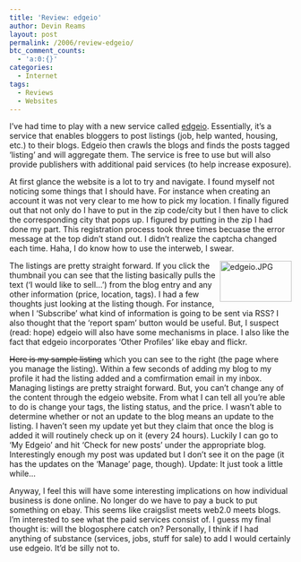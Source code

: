 ```yaml
---
title: 'Review: edgeio'
author: Devin Reams
layout: post
permalink: /2006/review-edgeio/
btc_comment_counts:
  - 'a:0:{}'
categories:
  - Internet
tags:
  - Reviews
  - Websites
---
```

I&#8217;ve had time to play with a new service called [edgeio][1]. Essentially, it&#8217;s a service that enables bloggers to post listings (job, help wanted, housing, etc.) to their blogs. Edgeio then crawls the blogs and finds the posts tagged &#8216;listing&#8217; and will aggregate them. The service is free to use but will also provide publishers with additional paid services (to help increase exposure).

At first glance the website is a lot to try and navigate. I found myself not noticing some things that I should have. For instance when creating an account it was not very clear to me how to pick my location. I finally figured out that not only do I have to put in the zip code/city but I then have to click the corresponding city that pops up. I figured by putting in the zip I had done my part. This registration process took three times becuase the error message at the top didn&#8217;t stand out. I didn&#8217;t realize the captcha changed each time. Haha, I do know how to use the interweb, I swear.

[<img width="128" height="73" border="0" align="right" alt="edgeio.JPG" id="image132" src="http://devinreams.com/wp-content/uploads/2006/02/edgeio.thumbnail.JPG" />][2]The listings are pretty straight forward. If you click the thumbnail you can see that the listing basically pulls the text (&#8216;I would like to sell&#8230;&#8217;) from the blog entry and any other information (price, location, tags). I had a few thoughts just looking at the listing though. For instance, when I &#8216;Subscribe&#8217; what kind of information is going to be sent via RSS? I also thought that the &#8216;report spam&#8217; button would be useful. But, I suspect (read: hope) edgeio will also have some mechanisms in place. I also like the fact that edgeio incorporates &#8216;Other Profiles&#8217; like ebay and flickr.

~~Here is my sample listing~~ which you can see to the right (the page where you manage the listing). Within a few seconds of adding my blog to my profile it had the listing added and a comfirmation email in my inbox. Managing listings are pretty straight forward. But, you can&#8217;t change any of the content through the edgeio website. From what I can tell all you&#8217;re able to do is change your tags, the listing status, and the price. I wasn&#8217;t able to determine whether or not an update to the blog means an update to the listing. I haven&#8217;t seen my update yet but they claim that once the blog is added it will routinely check up on it (every 24 hours). Luckily I can go to &#8216;My Edgeio&#8217; and hit &#8216;Check for new posts&#8217; under the appropriate blog. Interestingly enough my post was updated but I don&#8217;t see it on the page (it has the updates on the &#8216;Manage&#8217; page, though). Update: It just took a little while&#8230;

Anyway, I feel this will have some interesting implications on how individual business is done online. No longer do we have to pay a buck to put something on ebay. This seems like craigslist meets web2.0 meets blogs. I&#8217;m interested to see what the paid services consist of. I guess my final thought is: will the blogosphere catch on? Personally, I think if I had anything of substance (services, jobs, stuff for sale) to add I would certainly use edgeio. It&#8217;d be silly not to.  

 [1]: http://www.edgeio.com/
 [2]: http://devinreams.com/wp-content/uploads/2006/02/edgeio.JPG
 [3]: http://devinreams.com/wp-content/uploads/2006/02/edgeio2.JPG